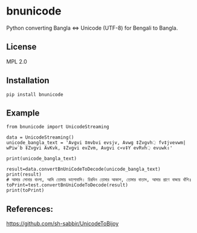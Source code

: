 
# bnunicode
Python converting Bangla &lt;=> Unicode (UTF-8) for Bengali to Bangla.


## License
MPL 2.0

## Installation

    pip install bnunicode

## Example
    from bnunicode import UnicodeStreaming
    
    data = UnicodeStreaming()
    unicode_bangla_text = 'Avgvi ‡mvbvi evsjv, Avwg ‡Zvgvh় fv‡jvevwm| wPiw`b ‡Zvgvi AvKvk, ‡Zvgvi evZvm, Avgvi c«v‡Y evRvh় evuwk॥'
    
    print(unicode_bangla_text)
    
    result=data.convertBnUniCodeToDecode(unicode_bangla_text)
    print(result)
    # আমার সোনার বাংলা, আমি তোমায় ভালোবাসি। চিরদিন তোমার আকাশ, তোমার বাতাস, আমার প্রাণে বাজায় বাঁশি॥
    toPrint=test.convertBnUniCodeToDecode(result)
    print(toPrint)

## References:
https://github.com/sh-sabbir/UnicodeToBijoy
